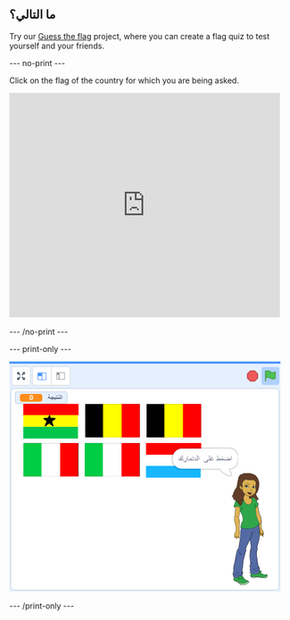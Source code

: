 ## ما التالي؟

Try our [Guess the flag](https://projects.raspberrypi.org/en/projects/guess-the-flag?utm_source=pathway&utm_medium=whatnext&utm_campaign=projects) project, where you can create a flag quiz to test yourself and your friends.

\--- no-print \---

Click on the flag of the country for which you are being asked.

<div class="scratch-preview">
  <iframe allowtransparency="true" width="485" height="402" src="https://scratch.mit.edu/projects/embed/276891625/?autostart=false" frameborder="0" scrolling="no"></iframe>
</div>

\--- /no-print \---

\--- print-only \---

![Finished game](images/finished-game.png)

\--- /print-only \---